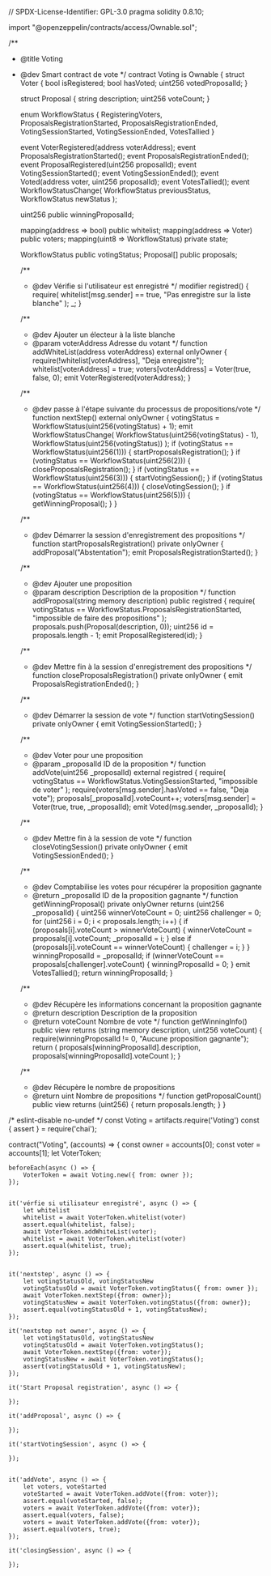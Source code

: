 // SPDX-License-Identifier: GPL-3.0
pragma solidity 0.8.10;

import "@openzeppelin/contracts/access/Ownable.sol";

/**
 * @title Voting
 * @dev Smart contract de vote
 */
contract Voting is Ownable {
    struct Voter {
        bool isRegistered;
        bool hasVoted;
        uint256 votedProposalId;
    }

    struct Proposal {
        string description;
        uint256 voteCount;
    }

    enum WorkflowStatus {
        RegisteringVoters,
        ProposalsRegistrationStarted,
        ProposalsRegistrationEnded,
        VotingSessionStarted,
        VotingSessionEnded,
        VotesTallied
    }

    event VoterRegistered(address voterAddress);
    event ProposalsRegistrationStarted();
    event ProposalsRegistrationEnded();
    event ProposalRegistered(uint256 proposalId);
    event VotingSessionStarted();
    event VotingSessionEnded();
    event Voted(address voter, uint256 proposalId);
    event VotesTallied();
    event WorkflowStatusChange(
        WorkflowStatus previousStatus,
        WorkflowStatus newStatus
    );

    uint256 public winningProposalId;

    mapping(address => bool) public whitelist;
    mapping(address => Voter) public voters;
    mapping(uint8 => WorkflowStatus) private state;

    WorkflowStatus public votingStatus;
    Proposal[] public proposals;

    /**
     * @dev Vérifie si l'utilisateur est enregistré
     */
    modifier registred() {
        require(
            whitelist[msg.sender] == true,
            "Pas enregistre sur la liste blanche"
        );
        _;
    }

    /**
     * @dev Ajouter un électeur à la liste blanche
     * @param voterAddress Adresse du votant
     */
    function addWhiteList(address voterAddress) external onlyOwner {
        require(!whitelist[voterAddress], "Deja enregistre");
        whitelist[voterAddress] = true;
        voters[voterAddress] = Voter(true, false, 0);
        emit VoterRegistered(voterAddress);
    }

    /**
     * @dev passe à l'étape suivante du processus de propositions/vote
     */
    function nextStep() external onlyOwner {
        votingStatus = WorkflowStatus(uint256(votingStatus) + 1);
        emit WorkflowStatusChange(
            WorkflowStatus(uint256(votingStatus) - 1),
            WorkflowStatus(uint256(votingStatus))
        );
        if (votingStatus == WorkflowStatus(uint256(1))) {
            startProposalsRegistration();
        }
        if (votingStatus == WorkflowStatus(uint256(2))) {
            closeProposalsRegistration();
        }
        if (votingStatus == WorkflowStatus(uint256(3))) {
            startVotingSession();
        }
        if (votingStatus == WorkflowStatus(uint256(4))) {
            closeVotingSession();
        }
        if (votingStatus == WorkflowStatus(uint256(5))) {
            getWinningProposal();
        }
    }

    /**
     * @dev Démarrer la session d'enregistrement des propositions
     */
    function startProposalsRegistration() private onlyOwner {
        addProposal("Abstentation");
        emit ProposalsRegistrationStarted();
    }

    /**
     * @dev Ajouter une proposition
     * @param description Description de la proposition
     */
    function addProposal(string memory description) public registred {
        require(
            votingStatus == WorkflowStatus.ProposalsRegistrationStarted,
            "impossible de faire des propositions"
        );
        proposals.push(Proposal(description, 0));
        uint256 id = proposals.length - 1;
        emit ProposalRegistered(id);
    }

    /**
     * @dev Mettre fin à la session d'enregistrement des propositions
     */
    function closeProposalsRegistration() private onlyOwner {
        emit ProposalsRegistrationEnded();
    }

    /**
     * @dev Démarrer la session de vote
     */
    function startVotingSession() private onlyOwner {
        emit VotingSessionStarted();
    }

    /**
     * @dev Voter pour une proposition
     * @param _proposalId ID de la proposition
     */
    function addVote(uint256 _proposalId) external registred {
        require(
            votingStatus == WorkflowStatus.VotingSessionStarted,
            "impossible de voter"
        );
        require(voters[msg.sender].hasVoted == false, "Deja vote");
        proposals[_proposalId].voteCount++;
        voters[msg.sender] = Voter(true, true, _proposalId);
        emit Voted(msg.sender, _proposalId);
    }

    /**
     * @dev Mettre fin à la session de vote
     */
    function closeVotingSession() private onlyOwner {
        emit VotingSessionEnded();
    }

    /**
     * @dev Comptabilise les votes pour récupérer la proposition gagnante
     * @return _proposalId ID de la proposition gagnante
     */
    function getWinningProposal()
        private
        onlyOwner
        returns (uint256 _proposalId)
    {
        uint256 winnerVoteCount = 0;
        uint256 challenger = 0;
        for (uint256 i = 0; i < proposals.length; i++) {
            if (proposals[i].voteCount > winnerVoteCount) {
                winnerVoteCount = proposals[i].voteCount;
                _proposalId = i;
            } else if (proposals[i].voteCount == winnerVoteCount) {
                challenger = i;
            }
        }
        winningProposalId = _proposalId;
        if (winnerVoteCount == proposals[challenger].voteCount) {
            winningProposalId = 0;
        }
        emit VotesTallied();
        return winningProposalId;
    }

    /**
     * @dev Récupère les informations concernant la proposition gagnante
     * @return description Description de la proposition
     * @return voteCount Nombre de vote
     */
    function getWinningInfo()
        public
        view
        returns (string memory description, uint256 voteCount)
    {
        require(winningProposalId != 0, "Aucune proposition gagnante");
        return (
            proposals[winningProposalId].description,
            proposals[winningProposalId].voteCount
        );
    }

    /**
     * @dev Récupère le nombre de propositions
     * @return uint Nombre de propositions
     */
    function getProposalCount() public view returns (uint256) {
        return proposals.length;
    }
}

/* eslint-disable no-undef */
const Voting = artifacts.require('Voting')
const { assert } = require('chai');


contract("Voting", (accounts) => {
     const owner = accounts[0];
     const voter = accounts[1];
     let VoterToken;

    beforeEach(async () => {
        VoterToken = await Voting.new({ from: owner });
    });


    it('vérfie si utilisateur enregistré', async () => {
        let whitelist
        whitelist = await VoterToken.whitelist(voter)
        assert.equal(whitelist, false);
        await VoterToken.addWhiteList(voter);
        whitelist = await VoterToken.whitelist(voter)
        assert.equal(whitelist, true);
    });


    it('nextstep', async () => {
        let votingStatusOld, votingStatusNew
        votingStatusOld = await VoterToken.votingStatus({ from: owner });
        await VoterToken.nextStep({from: owner});
        votingStatusNew = await VoterToken.votingStatus({from: owner});
        assert.equal(votingStatusOld + 1, votingStatusNew);
    });

    it('nextstep not owner', async () => {
        let votingStatusOld, votingStatusNew
        votingStatusOld = await VoterToken.votingStatus();
        await VoterToken.nextStep({from: voter});
        votingStatusNew = await VoterToken.votingStatus();
        assert(votingStatusOld + 1, votingStatusNew);
    });

    it('Start Proposal registration', async () => {
        
    });

    it('addProposal', async () => {
        
    });

    it('startVotingSession', async () => {
       
    });


    it('addVote', async () => {
        let voters, voteStarted
        voteStarted = await VoterToken.addVote({from: voter});
        assert.equal(voteStarted, false);
        voters = await VoterToken.addVote({from: voter});
        assert.equal(voters, false);
        voters = await VoterToken.addVote({from: voter});
        assert.equal(voters, true);
    });

    it('closingSession', async () => {
       
    });



